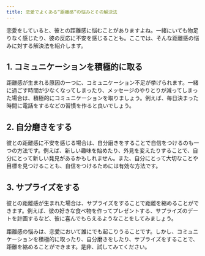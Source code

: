```yaml
---
title: 恋愛でよくある“距離感”の悩みとその解決法
---
```


恋愛をしていると、彼との距離感に悩むことがありますよね。一緒にいても物足りなく感じたり、彼の反応に不安を感じることも。ここでは、そんな距離感の悩みに対する解決法を紹介します。

## 1. コミュニケーションを積極的に取る

距離感が生まれる原因の一つに、コミュニケーション不足が挙げられます。一緒に過ごす時間が少なくなってしまったり、メッセージのやりとりが減ってしまった場合は、積極的にコミュニケーションを取りましょう。例えば、毎日決まった時間に電話をするなどの習慣を作ると良いでしょう。

## 2. 自分磨きをする

彼との距離感に不安を感じる場合は、自分磨きをすることで自信をつけるのも一つの方法です。例えば、新しい趣味を始めたり、外見を変えたりすることで、自分にとって新しい発見があるかもしれません。また、自分にとって大切なことや目標を見つけることも、自信をつけるためには有効な方法です。

## 3. サプライズをする

彼との距離感が生まれた場合は、サプライズをすることで距離を縮めることができます。例えば、彼の好きな食べ物を作ってプレゼントする、サプライズのデートを計画するなど、彼に喜んでもらえるようなことをしてみましょう。

距離感の悩みは、恋愛において誰にでも起こりうることです。しかし、コミュニケーションを積極的に取ったり、自分磨きをしたり、サプライズをすることで、距離を縮めることができます。是非、試してみてください。

